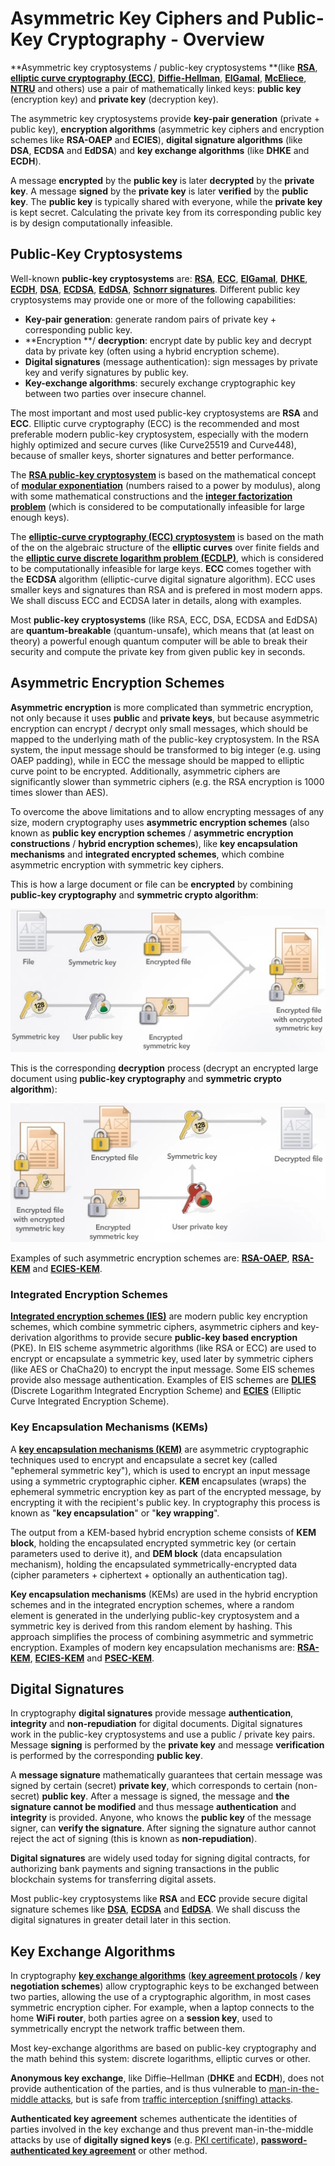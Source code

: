 # Asymmetric Key Ciphers and Public-Key Cryptography - Overview

**Asymmetric key cryptosystems / public-key cryptosystems **\(like [**RSA**](https://en.wikipedia.org/wiki/RSA_%28cryptosystem%29), [**elliptic curve cryptography \(ECC\)**](https://en.wikipedia.org/wiki/Elliptic-curve_cryptography), [**Diffie-Hellman**](https://en.wikipedia.org/wiki/Diffie–Hellman_key_exchange), [**ElGamal**](https://en.wikipedia.org/wiki/ElGamal_encryption), [**McEliece**](https://en.wikipedia.org/wiki/McEliece_cryptosystem), [**NTRU**](https://en.wikipedia.org/wiki/NTRU) and others\) use a pair of mathematically linked keys: **public key** \(encryption key\) and **private key** \(decryption key\).

The asymmetric key cryptosystems provide **key-pair generation** \(private + public key\), **encryption algorithms** \(asymmetric key ciphers and encryption schemes like **RSA-OAEP** and **ECIES**\), **digital signature algorithms** \(like **DSA**, **ECDSA** and **EdDSA**\) and **key exchange algorithms** \(like **DHKE** and **ECDH**\).

A message **encrypted** by the **public key** is later **decrypted** by the **private key**. A message **signed** by the **private key** is later **verified** by the **public key**. The **public key** is typically shared with everyone, while the **private key** is kept secret. Calculating the private key from its corresponding public key is by design computationally infeasible.

## Public-Key Cryptosystems

Well-known **public-key cryptosystems** are: [**RSA**](https://en.wikipedia.org/wiki/RSA_%28cryptosystem%29), [**ECC**](https://en.wikipedia.org/wiki/Elliptic-curve_cryptography), [**ElGamal**](https://en.wikipedia.org/wiki/ElGamal_encryption), [**DHKE**](https://en.wikipedia.org/wiki/Diffie–Hellman_key_exchange), [**ECDH**](https://en.wikipedia.org/wiki/Elliptic-curve_Diffie–Hellman), [**DSA**](https://en.wikipedia.org/wiki/Digital_Signature_Algorithm), [**ECDSA**](https://en.wikipedia.org/wiki/Elliptic_Curve_Digital_Signature_Algorithm), [**EdDSA**](https://en.wikipedia.org/wiki/EdDSA), [**Schnorr signatures**](https://en.wikipedia.org/wiki/Schnorr_signature). Different public key cryptosystems may provide one or more of the following capabilities:

* **Key-pair generation**: generate random pairs of private key + corresponding public key.
* **Encryption **/ **decryption**: encrypt date by public key and decrypt data by private key \(often using a hybrid encryption scheme\).
* **Digital signatures** \(message authentication\): sign messages by private key and verify signatures by public key.
* **Key-exchange algorithms**: securely exchange cryptographic key between two parties over insecure channel.

The most important and most used public-key cryptosystems are **RSA** and **ECC**. Elliptic curve cryptography \(ECC\) is the recommended and most preferable modern public-key cryptosystem, especially with the modern highly optimized and secure curves \(like Curve25519 and Curve448\), because of smaller keys, shorter signatures and better performance.

The [**RSA public-key cryptosystem**](https://en.wikipedia.org/wiki/RSA_%28cryptosystem%29) is based on the mathematical concept of [**modular exponentiation**](https://en.wikipedia.org/wiki/Modular_exponentiation) \(numbers raised to a power by modulus\), along with some mathematical constructions and the [**integer factorization problem**](https://en.wikipedia.org/wiki/RSA_problem) \(which is considered to be computationally infeasible for large enough keys\).

The [**elliptic-curve cryptography \(ECC\) cryptosystem**](https://en.wikipedia.org/wiki/Elliptic-curve_cryptography) is based on the math of the on the algebraic structure of the **elliptic curves** over finite fields and the [**elliptic curve discrete logarithm problem \(ECDLP\)**](https://en.wikipedia.org/wiki/Elliptic-curve_cryptography#Rationale), which is considered to be computationally infeasible for large keys. **ECC** comes together with the **ECDSA** algorithm \(elliptic-curve digital signature algorithm\). ECC uses smaller keys and signatures than RSA and is prefered in most modern apps. We shall discuss ECC and ECDSA later in details, along with examples.

Most **public-key cryptosystems** \(like RSA, ECC, DSA, ECDSA and EdDSA\) are **quantum-breakable** \(quantum-unsafe\), which means that \(at least on theory\) a powerful enough quantum computer will be able to break their security and compute the private key from given public key in seconds.

## Asymmetric Encryption Schemes

**Asymmetric encryption** is more complicated than symmetric encryption, not only because it uses **public** and **private keys**, but because asymmetric encryption can encrypt / decrypt only small messages, which should be mapped to the underlying math of the public-key cryptosystem. In the RSA system, the input message should be transformed to big integer \(e.g. using OAEP padding\), while in ECC the message should be mapped to elliptic curve point to be encrypted. Additionally, asymmetric ciphers are significantly slower than symmetric ciphers \(e.g. the RSA encryption is 1000 times slower than AES\).

To overcome the above limitations and to allow encrypting messages of any size, modern cryptography uses **asymmetric encryption schemes** \(also known as **public key encryption schemes** / **asymmetric encryption constructions** / **hybrid encryption schemes**\), like **key encapsulation mechanisms** and **integrated encrypted schemes**, which combine asymmetric encryption with symmetric key ciphers.

This is how a large document or file can be **encrypted** by combining **public-key cryptography** and **symmetric crypto algorithm**:

![](/assets/hybrid-encryption.png)

This is the corresponding **decryption** process \(decrypt an encrypted large document using **public-key cryptography** and **symmetric crypto algorithm**\):

![](/assets/hybrid-decryption.png)

Examples of such asymmetric encryption schemes are: [**RSA-OAEP**](https://en.wikipedia.org/wiki/Optimal_asymmetric_encryption_padding), [**RSA-KEM**](https://tools.ietf.org/html/rfc5990#appendix-A) and [**ECIES-KEM**](https://www.w3.org/TR/xmlsec-generic-hybrid/#sec-ecies-kem).

### Integrated Encryption Schemes

[**Integrated encryption schemes \(IES\)**](https://en.wikipedia.org/wiki/Integrated_Encryption_Scheme) are modern public key encryption schemes, which combine symmetric ciphers, asymmetric ciphers and key-derivation algorithms to provide secure **public-key based encryption** \(PKE\). In EIS scheme asymmetric algorithms \(like RSA or ECC\) are used to encrypt or encapsulate a symmetric key, used later by symmetric ciphers \(like AES or ChaCha20\) to encrypt the input message. Some EIS schemes provide also message authentication. Examples of EIS schemes are [**DLIES**](https://en.wikipedia.org/wiki/Integrated_Encryption_Scheme) \(Discrete Logarithm Integrated Encryption Scheme\) and [**ECIES**](https://en.wikipedia.org/wiki/Integrated_Encryption_Scheme) \(Elliptic Curve Integrated Encryption Scheme\).

### Key Encapsulation Mechanisms \(KEMs\)

A [**key encapsulation mechanisms \(KEM\)**](https://en.wikipedia.org/wiki/Key_encapsulation) are asymmetric cryptographic techniques used to encrypt and encapsulate a secret key \(called "ephemeral symmetric key"\), which is used to encrypt an input message using a symmetric cryptographic cipher. **KEM** encapsulates \(wraps\) the ephemeral symmetric encryption key as part of the encrypted message, by encrypting it with the recipient's public key. In cryptography this process is known as "**key encapsulation**" or "**key wrapping**".

The output from a KEM-based hybrid encryption scheme consists of **KEM block**, holding the encapsulated encrypted symmetric key \(or certain parameters used to derive it\), and **DEM block** \(data encapsulation mechanism\), holding the encapsulated symmetrically-encrypted data \(cipher parameters + ciphertext + optionally an authentication tag\).

**Key encapsulation mechanisms** \(KEMs\) are used in the hybrid encryption schemes and in the integrated encryption schemes, where a random element is generated in the underlying public-key cryptosystem and a symmetric key is derived from this random element by hashing. This approach simplifies the process of combining asymmetric and symmetric encryption. Examples of modern key encapsulation mechanisms are: [**RSA-KEM**](https://tools.ietf.org/html/rfc5990), [**ECIES-KEM**](https://www.cosic.esat.kuleuven.be/nessie/reports/phase2/evalv2.pdf) and [**PSEC-KEM**](https://www.cryptrec.go.jp/cryptrec_03_spec_cypherlist_files/PDF/02_03e_jspec.pdf).

## Digital Signatures

In cryptography **digital signatures** provide message **authentication**, **integrity** and **non-repudiation** for digital documents. Digital signatures work in the public-key cryptosystems and use a public / private key pairs. Message **signing** is performed by the **private key** and message **verification** is performed by the corresponding **public key**.

A **message signature** mathematically guarantees that certain message was signed by certain \(secret\) **private key**, which corresponds to certain \(non-secret\) **public key**. After a message is signed, the message and **the signature cannot be modified** and thus message **authentication** and **integrity** is provided. Anyone, who knows the **public key** of the message signer, can **verify the signature**. Аfter signing the signature author cannot reject the act of signing \(this is known as **non-repudiation**\).

**Digital signatures** are widely used today for signing digital contracts, for authorizing bank payments and signing transactions in the public blockchain systems for transferring digital assets.

Most public-key cryptosystems like **RSA** and **ECC** provide secure digital signature schemes like [**DSA**](https://en.wikipedia.org/wiki/Digital_Signature_Algorithm), [**ECDSA**](https://en.wikipedia.org/wiki/Elliptic_Curve_Digital_Signature_Algorithm) and [**EdDSA**](https://en.wikipedia.org/wiki/EdDSA). We shall discuss the digital signatures in greater detail later in this section.

## Key Exchange Algorithms

In cryptography [**key exchange algorithms**](https://en.wikipedia.org/wiki/Key_exchange) \([**key agreement protocols**](https://en.wikipedia.org/wiki/Key-agreement_protocol) / **key negotiation schemes**\) allow cryptographic keys to be exchanged between two parties, allowing the use of a cryptographic algorithm, in most cases symmetric encryption cipher. For example, when a laptop connects to the home **WiFi router**, both parties agree on a **session key**, used to symmetrically encrypt the network traffic between them.

Most key-exchange algorithms are based on public-key cryptography and the math behind this system: discrete logarithms, elliptic curves or other.

**Anonymous key exchange**, like Diffie–Hellman \(**DHKE** and **ECDH**\), does not provide authentication of the parties, and is thus vulnerable to [man-in-the-middle attacks](https://en.wikipedia.org/wiki/Man-in-the-middle_attack), but is safe from [traffic interception \(sniffing\) attacks](https://en.wikipedia.org/wiki/Sniffing_attack).

**Authenticated key agreement** schemes authenticate the identities of parties involved in the key exchange and thus prevent man-in-the-middle attacks by use of **digitally signed keys** \(e.g. [PKI certificate](https://en.wikipedia.org/wiki/Public_key_certificate)\), [**password-authenticated key agreement**](https://en.wikipedia.org/wiki/Password-authenticated_key_agreement) or other method.

